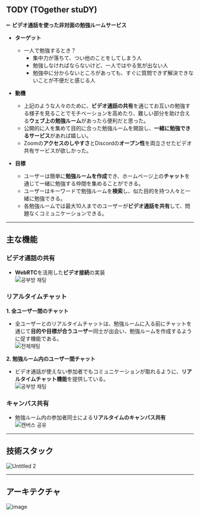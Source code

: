 ## TODY (TOgether stuDY)

✏ **ビデオ通話を使った非対面の勉強ルームサービス**

- **ターゲット**
    - 一人で勉強するとき？
        - 集中力が落ちて、つい他のことをしてしまう人  
        - 勉強しなければならないけど、一人ではやる気が出ない人  
        - 勉強中に分からないところがあっても、すぐに質問できず解決できないことが不便だと感じる人  

- **動機**
    - 上記のような人々のために、**ビデオ通話の共有**を通じてお互いの勉強する様子を見ることでモチベーションを高めたり、難しい部分を助け合える**ウェブ上の勉強ルーム**があったら便利だと思った。
    - 公開的に人を集めて目的に合った勉強ルームを開設し、**一緒に勉強できるサービス**があれば嬉しい。
    - Zoomの**アクセスのしやすさ**とDiscordの**オープン性**を両立させたビデオ共有サービスが欲しかった。

- **目標**
    - ユーザーは簡単に**勉強ルームを作成**でき、ホームページ上の**チャット**を通じて一緒に勉強する仲間を集めることができる。
    - ユーザーはキーワードで勉強ルームを**検索**し、似た目的を持つ人々と一緒に勉強できる。
    - 各勉強ルームでは最大10人までのユーザーが**ビデオ通話を共有**して、問題なくコミュニケーションできる。

---

## 主な機能

### ビデオ通話の共有

- **WebRTC**を活用した**ビデオ接続**の実装  
     ![공부방 채팅](https://user-images.githubusercontent.com/109154976/207522850-2fcf00f7-79d8-442a-ad47-c3ba0cf615ff.gif)

### リアルタイムチャット

**1. 全ユーザー間のチャット**

- 全ユーザーとのリアルタイムチャットは、勉強ルームに入る前にチャットを通じて**目的や目標が合うユーザー**同士が出会い、勉強ルームを作成するように促す機能である。  
    ![전체채팅](https://user-images.githubusercontent.com/109154976/207523013-43401208-f896-4ed4-84ca-5c644d96c7cc.gif)

**2. 勉強ルーム内のユーザー間チャット**

- ビデオ通話が使えない参加者でもコミュニケーションが取れるように、**リアルタイムチャット機能**を提供している。  
    ![공부방 채팅](https://user-images.githubusercontent.com/109154976/207522850-2fcf00f7-79d8-442a-ad47-c3ba0cf615ff.gif)

### キャンバス共有

- 勉強ルーム内の参加者同士による**リアルタイムのキャンバス共有**  
    ![캔버스 공유](https://user-images.githubusercontent.com/109154976/207522916-31fafde5-6a11-400f-9b83-b5d55e2beb91.gif)

---

## 技術スタック

![Untitled 2](https://user-images.githubusercontent.com/109154976/206093781-88aef41d-b9fd-4632-a07c-62b1b34faa07.png)

---

## アーキテクチャ

![image](https://user-images.githubusercontent.com/109154976/207525357-af7d36cb-e53e-49c8-9f2d-61484cd6aaa6.png)
